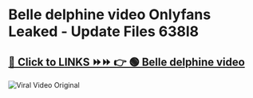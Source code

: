 
 # Belle delphine video Onlyfans Leaked - Update Files 638l8

## <h2><a href="https://clipsfans.com/Belle_delphine_video&ref=git">🔗 Click to LINKS ⏩⏩ 👉 🟢 Belle delphine video </a></h2>

<a href="https://clipsfans.com/Belle_delphine_video&ref=git" rel="nofollow" data-target="animated-image.originalLink"><img src="https://i.ibb.co.com/xMMVF88/686577567.gif" alt="Viral Video Original" style="max-width: 100%; display: inline-block;" data-target="animated-image.originalImage"></a>


